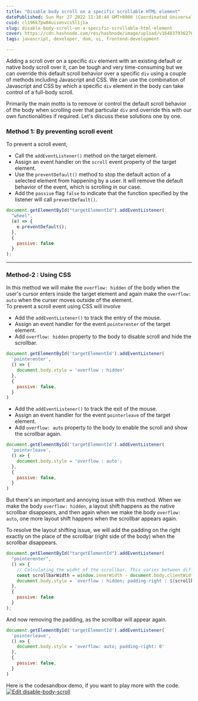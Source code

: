 ```yaml
---
title: "Disable body scroll on a specific scrollable HTML element"
datePublished: Sun Mar 27 2022 11:10:44 GMT+0000 (Coordinated Universal Time)
cuid: cl196k7pw04uisenvcs5l1j1a
slug: disable-body-scroll-on-a-specific-scrollable-html-element
cover: https://cdn.hashnode.com/res/hashnode/image/upload/v1648379362764/ETWXxTtu4.gif
tags: javascript, developer, dom, ui, frontend-development

---
```



Adding a scroll over on a specific `div` element with an existing default or native body scroll over it, can be tough and very time-consuming but we can override this default scroll behavior over a specific `div` using a couple of methods including Javascript and CSS. 
We can use the combination of Javascript and CSS by which a specific `div` element in the body can take control of a full-body scroll.

Primarily the main motto is to remove or control the default scroll behavior of the body when scrolling over that particular `div` and override this with our own functionalities if required.
Let's discuss these solutions one by one.

### Method 1: By preventing scroll event
To prevent a scroll event,
- Call the `addEventListener()` method on the target element.
- Assign an event handler on the `scroll` event property of the target element.
- Use the `preventDefault()` method to stop the default action of a selected element from happening by a user. It will remove the default behavior of the event, which is scrolling in our case.
- Add the `passive` flag `false` to indicate that the function specified by the listener will call `preventDefault()`.

```js 
document.getElementById("targetElementId").addEventListener(
  "wheel",
  (e) => {
    e.preventDefault();
  },
  {
    passive: false
  }
);
``` 
---

### Method-2 : Using CSS
In this method we will make the `overflow: hidden` of the body when the user's cursor enters inside the target element and again make the `overflow: auto` when the curser moves outside of the element.  
To prevent a scroll event using CSS will involve
- Add the `addEventListener()` to track the entry of the mouse.
- Assign an event handler for the event `pointerenter` of the target element.
- Add `overflow: hidden` property to the body to disable scroll and hide the scrollbar.

```js 
document.getElementById('targetElementId').addEventListener(
  'pointerenter',
  () => {
    document.body.style = 'overflow : hidden'
  },
  {
    passive: false,
  }
)
```
- Add the `addEventListener()` to track the exit of the mouse.
- Assign an event handler for the event `pointerleave` of the target element.
- Add `overflow: auto` property to the body to enable the scroll and show the scrollbar again.

```js 
document.getElementById('targetElementId').addEventListener(
  'pointerleave',
  () => {
    document.body.style = 'overflow : auto';
  },
  {
    passive: false,
  }
)
```

But there's an important and annoying issue with this method. When we make the body `overflow: hidden`, a layout shift happens as the native scrollbar disappears, and then again when we make the body `overflow: auto`, one more layout shift happens when the scrollbar appears again.

To resolve the layout shifting issue, we will add the padding on the right exactly on the place of the scrollbar  (right side of the body) when the scrollbar disappears. 

```js 
document.getElementById("targetElementId").addEventListener(
  "pointerenter",
  () => {
    // Calculating the widht of the scrollbar. This varies between different browsers and OS.
    const scrollbarWidth = window.innerWidth - document.body.clientWidth;
    document.body.style = `overflow : hidden; padding-right : ${scrollbarWidth}px`;
  },
  {
    passive: false
  }
);
```
And now removing the padding, as the scrollbar will appear again.

```js 
document.getElementById('targetElementId').addEventListener(
  'pointerleave',
  () => {
    document.body.style = 'overflow: auto; padding-right: 0'
  },
  {
    passive: false,
  }
)
```

Here is the codesandbox demo, if you want to play more with the code.
[![Edit disable-body-scroll](https://codesandbox.io/static/img/play-codesandbox.svg)](https://codesandbox.io/s/disable-body-scroll-ik2u9?fontsize=14&hidenavigation=1&theme=dark)

















